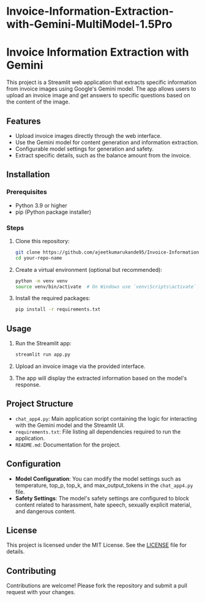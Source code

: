 # Invoice-Information-Extraction-with-Gemini-MultiModel-1.5Pro
# Invoice Information Extraction with Gemini

This project is a Streamlit web application that extracts specific information from invoice images using Google's Gemini model. The app allows users to upload an invoice image and get answers to specific questions based on the content of the image.

## Features

- Upload invoice images directly through the web interface.
- Use the Gemini model for content generation and information extraction.
- Configurable model settings for generation and safety.
- Extract specific details, such as the balance amount from the invoice.

## Installation

### Prerequisites

- Python 3.9 or higher
- pip (Python package installer)

### Steps

1. Clone this repository:

    ```bash
    git clone https://github.com/ajeetkumarukande95/Invoice-Information-Extraction-with-Gemini-MultiModel-1.5Pro.git
    cd your-repo-name
    ```

2. Create a virtual environment (optional but recommended):

    ```bash
    python -m venv venv
    source venv/bin/activate  # On Windows use `venv\Scripts\activate`
    ```

3. Install the required packages:

    ```bash
    pip install -r requirements.txt
    ```

## Usage

1. Run the Streamlit app:

    ```bash
    streamlit run app.py
    ```

2. Upload an invoice image via the provided interface.
3. The app will display the extracted information based on the model's response.

## Project Structure

- `chat_app4.py`: Main application script containing the logic for interacting with the Gemini model and the Streamlit UI.
- `requirements.txt`: File listing all dependencies required to run the application.
- `README.md`: Documentation for the project.

## Configuration

- **Model Configuration**: You can modify the model settings such as temperature, top_p, top_k, and max_output_tokens in the `chat_app4.py` file.
- **Safety Settings**: The model's safety settings are configured to block content related to harassment, hate speech, sexually explicit material, and dangerous content.

## License

This project is licensed under the MIT License. See the [LICENSE](LICENSE) file for details.

## Contributing

Contributions are welcome! Please fork the repository and submit a pull request with your changes.



